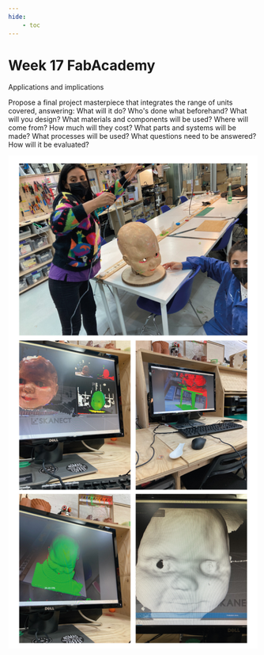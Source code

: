 ```yaml
---
hide:
    - toc
---
```


# Week 17 FabAcademy
Applications and implications

Propose a final project masterpiece that integrates the range of units covered,
   answering:
      What will it do?
      Who's done what beforehand?
      What will you design?
      What materials and components will be used?
      Where will come from?
      How much will they cost?
      What parts and systems will be made?
      What processes will be used?
      What questions need to be answered?
      How will it be evaluated?



![](../images/fabw5_2.jpg)
